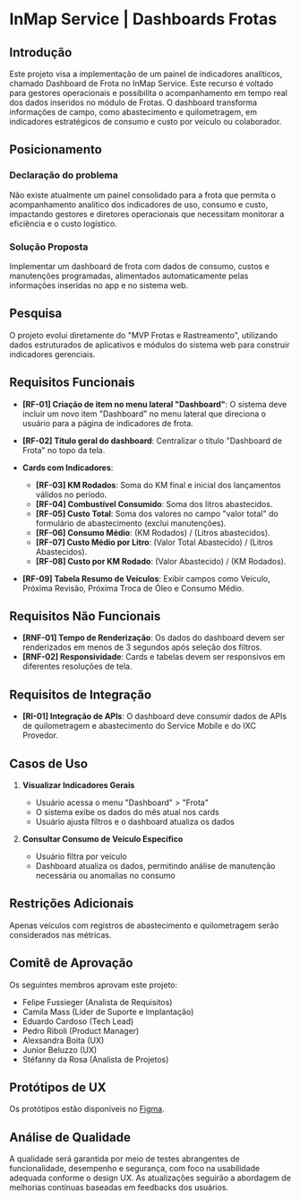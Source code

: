 # InMap Service | Dashboards Frotas

## Introdução

Este projeto visa a implementação de um painel de indicadores analíticos, chamado Dashboard de Frota no InMap Service. Este recurso é voltado para gestores operacionais e possibilita o acompanhamento em tempo real dos dados inseridos no módulo de Frotas. O dashboard transforma informações de campo, como abastecimento e quilometragem, em indicadores estratégicos de consumo e custo por veículo ou colaborador.

## Posicionamento

### Declaração do problema
Não existe atualmente um painel consolidado para a frota que permita o acompanhamento analítico dos indicadores de uso, consumo e custo, impactando gestores e diretores operacionais que necessitam monitorar a eficiência e o custo logístico.

### Solução Proposta
Implementar um dashboard de frota com dados de consumo, custos e manutenções programadas, alimentados automaticamente pelas informações inseridas no app e no sistema web.

## Pesquisa

O projeto evolui diretamente do "MVP Frotas e Rastreamento", utilizando dados estruturados de aplicativos e módulos do sistema web para construir indicadores gerenciais.

## Requisitos Funcionais

- **[RF-01] Criação de item no menu lateral "Dashboard"**: O sistema deve incluir um novo item "Dashboard" no menu lateral que direciona o usuário para a página de indicadores de frota.
  
- **[RF-02] Título geral do dashboard**: Centralizar o título "Dashboard de Frota" no topo da tela.

- **Cards com Indicadores**:
  - **[RF-03] KM Rodados**: Soma do KM final e inicial dos lançamentos válidos no período.
  - **[RF-04] Combustível Consumido**: Soma dos litros abastecidos.
  - **[RF-05] Custo Total**: Soma dos valores no campo "valor total" do formulário de abastecimento (exclui manutenções).
  - **[RF-06] Consumo Médio**: (KM Rodados) / (Litros abastecidos).
  - **[RF-07] Custo Médio por Litro**: (Valor Total Abastecido) / (Litros Abastecidos).
  - **[RF-08] Custo por KM Rodado**: (Valor Abastecido) / (KM Rodados).

- **[RF-09] Tabela Resumo de Veículos**: Exibir campos como Veículo, Próxima Revisão, Próxima Troca de Óleo e Consumo Médio.

## Requisitos Não Funcionais

- **[RNF-01] Tempo de Renderização**: Os dados do dashboard devem ser renderizados em menos de 3 segundos após seleção dos filtros.
- **[RNF-02] Responsividade**: Cards e tabelas devem ser responsivos em diferentes resoluções de tela.

## Requisitos de Integração

- **[RI-01] Integração de APIs**: O dashboard deve consumir dados de APIs de quilometragem e abastecimento do Service Mobile e do IXC Provedor.

## Casos de Uso

1. **Visualizar Indicadores Gerais**
   - Usuário acessa o menu "Dashboard" > "Frota"
   - O sistema exibe os dados do mês atual nos cards
   - Usuário ajusta filtros e o dashboard atualiza os dados

2. **Consultar Consumo de Veículo Específico**
   - Usuário filtra por veículo
   - Dashboard atualiza os dados, permitindo análise de manutenção necessária ou anomalias no consumo

## Restrições Adicionais

Apenas veículos com registros de abastecimento e quilometragem serão considerados nas métricas.

## Comitê de Aprovação

Os seguintes membros aprovam este projeto:

- Felipe Fussieger (Analista de Requisitos)
- Camila Mass (Líder de Suporte e Implantação)
- Eduardo Cardoso (Tech Lead)
- Pedro Riboli (Product Manager)
- Alexsandra Boita (UX)
- Junior Beluzzo (UX)
- Stéfanny da Rosa (Analista de Projetos)

## Protótipos de UX

Os protótipos estão disponíveis no [Figma](https://www.figma.com/design/tj3h48QMM3GMFZLeyXfGHe/Service---Rastreador?node-id=4038-4563&t=RzHLHgxHzLv5ZVxg-0).

## Análise de Qualidade

A qualidade será garantida por meio de testes abrangentes de funcionalidade, desempenho e segurança, com foco na usabilidade adequada conforme o design UX. As atualizações seguirão a abordagem de melhorias contínuas baseadas em feedbacks dos usuários.